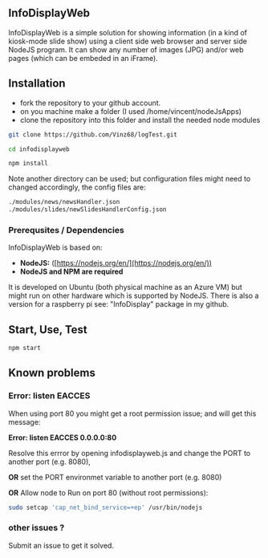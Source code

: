 ## InfoDisplayWeb

InfoDisplayWeb is a simple solution for showing information (in a kind of kiosk-mode slide show) using a client side web browser and server side NodeJS program.
It can show any number of images (JPG) and/or web pages (which can be embeded in an iFrame).


## Installation

* fork the repository to your github account.
* on you machine make a folder (I used /home/vincent/nodeJsApps)
* clone the repository into this folder and install the needed node modules

```sh
git clone https://github.com/Vinz68/logTest.git

cd infodisplayweb 

npm install
```

Note another directory can be used; but configuration files might need to changed accordingly, the config files are:
```sh
./modules/news/newsHandler.json
./modules/slides/newSlidesHandlerConfig.json
```

### Prerequsites / Dependencies
InfoDisplayWeb is based on:

* **NodeJS:**  ([https://nodejs.org/en/](https://nodejs.org/en/))
* **NodeJS and NPM are required**
 
It is developed on Ubuntu (both physical machine as an Azure VM) but might run on other hardware which is supported by NodeJS.
There is also a version for a raspberry pi see: "InfoDisplay" package in my github.


## Start, Use, Test 

```sh
npm start
```

## Known problems

### Error: listen EACCES
When using port 80 you might get a root permission issue; and will get this message:

**Error: listen EACCES 0.0.0.0:80**

Resolve this errror by opening infodisplayweb.js and change the PORT to another port (e.g. 8080),

**OR** set the PORT environmet variable to another port (e.g. 8080)

**OR** Allow node to Run on port 80 (without root permissions):

```sh
sudo setcap 'cap_net_bind_service=+ep' /usr/bin/nodejs
```

### other issues ?
Submit an issue to get it solved.






